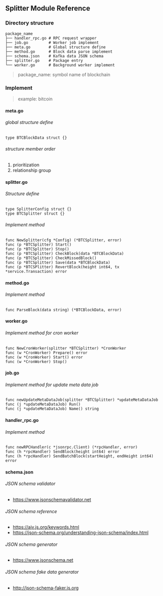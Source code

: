 ## Splitter Module Reference

### Directory structure
```$xslt
package_name
├── handler_rpc.go # RPC request wrapper
├── job.go         # Worker job implement
├── meta.go        # Global structure define
├── method.go      # Block data parse implement
├── schema.json    # Kafka data JSON schema
├── splitter.go    # Package entry
└── worker.go      # Background worker implement
```
> package_name: symbol name of blockchain 

### Implement
> example: bitcoin

#### meta.go
###### global structure define
```
type BTCBlockData struct {}
```
###### structure member order
1. prioritization
2. relationship group

#### splitter.go
###### Structure define
```
type SplitterConfig struct {}
type BTCSplitter struct {}
```

###### Implement method
```
func NewSplitter(cfg *Config) (*BTCSplitter, error)
func (p *BTCSplitter) Start()
func (p *BTCSplitter) Stop()
func (p *BTCSplitter) CheckBlock(data *BTCBlockData)
func (p *BTCSplitter) CheckMissedBlock()
func (p *BTCSplitter) Save(data *BTCBlockData)
func (p *BTCSPlitter) RevertBlock(height int64, tx *service.Transaction) error
```

#### method.go
###### Implement method
```
func ParseBlock(data string) (*BTCBlockData, error)
```

#### worker.go
###### Implement method for cron worker
```
func NewCronWorker(splitter *BTCSplitter) *CronWorker
func (w *CronWorker) Prepare() error
func (w *CronWorker) Start() error
func (w *CronWorker) Stop()
```

#### job.go
###### Implement method for update meta data job
```
func newUpdateMetaDataJob(splitter *BTCSplitter) *updateMetaDataJob
func (j *updateMetaDataJob) Run()
func (j *updateMetaDataJob) Name() string
```

#### handler_rpc.go
###### Implement method
```
func newRPCHandler(c *jsonrpc.Client) (*rpcHandler, error)
func (h *rpcHandler) SendBlock(height int64) error
func (h *rpcHandler) SendBatchBlock(startHeight, endHeight int64) error
```

#### schema.json
###### JSON schema validator
- https://www.jsonschemavalidator.net

###### JSON schema reference
- https://ajv.js.org/keywords.html
- https://json-schema.org/understanding-json-schema/index.html

###### JSON schema generator
- https://www.jsonschema.net

###### JSON schema fake data generator
- http://json-schema-faker.js.org
